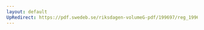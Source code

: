 ```yaml
---
layout: default
UpRedirect: https://pdf.swedeb.se/riksdagen-volumeG-pdf/199697/reg_199697/reg_199697_0360.pdf
---
```

